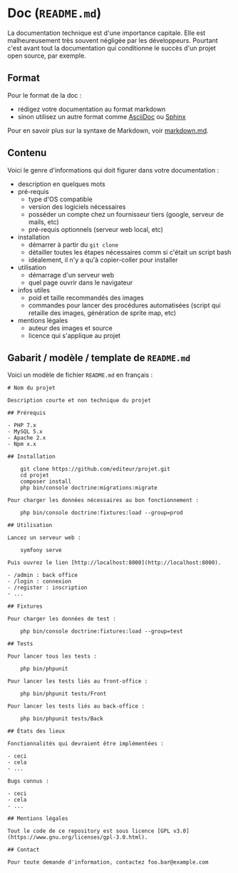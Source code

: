 # Doc (`README.md`)

La documentation technique est d'une importance capitale.
Elle est malheureusement très souvent négligée par les développeurs.
Pourtant c'est avant tout la documentation qui conditionne le succès d'un projet open source, par exemple.

## Format

Pour le format de la doc :

- rédigez votre documentation au format markdown
- sinon utilisez un autre format comme [AsciiDoc](http://asciidoc.org/) ou [Sphinx](http://www.sphinx-doc.org/en/master/)

Pour en savoir plus sur la syntaxe de Markdown, voir [markdown.md](markdown.md).

## Contenu

Voici le genre d'informations qui doit figurer dans votre documentation :

- description en quelques mots
- pré-requis
  - type d'OS compatible
  - version des logiciels nécessaires
  - posséder un compte chez un fournisseur tiers (google, serveur de mails, etc)
  - pré-requis optionnels (serveur web local, etc)
- installation
  - démarrer à partir du `git clone`
  - détailler toutes les étapes nécessaires comm si c'était un script bash
  - idéalement, il n'y a qu'à copier-coller pour installer
- utilisation
	- démarrage d'un serveur web
	- quel page ouvrir dans le navigateur
- infos utiles
  - poid et taille recommandés des images
  - commandes pour lancer des procédures automatisées (script qui retaille des images, génération de sprite map, etc)
- mentions légales
  - auteur des images et source
  - licence qui s'applique au projet

## Gabarit / modèle / template de `README.md`

Voici un modèle de fichier `README.md` en français :

    # Nom du projet

    Description courte et non technique du projet

    ## Prérequis

    - PHP 7.x
    - MySQL 5.x
    - Apache 2.x
    - Npm x.x

    ## Installation

        git clone https://github.com/editeur/projet.git
        cd projet
        composer install
        php bin/console doctrine:migrations:migrate

    Pour charger les données nécessaires au bon fonctionnement :

        php bin/console doctrine:fixtures:load --group=prod

    ## Utilisation

    Lancez un serveur web :

        symfony serve

    Puis ouvrez le lien [http://localhost:8000](http://localhost:8000).

    - /admin : back office
    - /login : connexion
    - /register : inscription
    - ...

    ## Fixtures

    Pour charger les données de test :

        php bin/console doctrine:fixtures:load --group=test

    ## Tests

    Pour lancer tous les tests :

        php bin/phpunit

    Pour lancer les tests liés au front-office :

        php bin/phpunit tests/Front

    Pour lancer les tests liés au back-office :

        php bin/phpunit tests/Back

    ## États des lieux

    Fonctionnalités qui devraient être implémentées :

    - ceci
    - cela
    - ...

    Bugs connus :

    - ceci
    - cela
    - ...

    ## Mentions légales

    Tout le code de ce repository est sous licence [GPL v3.0](https://www.gnu.org/licenses/gpl-3.0.html).

    ## Contact

    Pour toute demande d'information, contactez foo.bar@example.com

